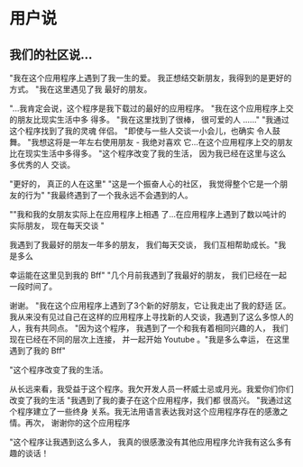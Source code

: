 # 用户说


## 我们的社区说...

"我在这个应用程序上遇到了我一生的爱。
我正想结交新朋友，我得到的是更好的
方式。
"我在这里遇见了我
最好的朋友。

"...我肯定会说，这个程序是我下载过的最好的应用程序。
"我在这个应用程序上交的朋友比现实生活中多
得多。
"我在这里找到了很棒， 很可爱的人
......"
"我通过这个程序找到了我的灵魂
伴侣。
"即使与一些人交谈一小会儿，也确实
令人鼓舞。
"我想这将是一年左右使用朋友 - 我绝对喜欢
它...在这个应用程序上交的朋友比在现实生活中多得多。
"这个程序改变了我的生活， 因为我已经在这里与这么多优秀的人
交谈。


"更好的， 真正的人在这里" "这是一个振奋人心的社区， 我觉得整个它是一个朋友的行为" "我最终遇到了一个我永远不会遇到的人。



""我和我的女朋友实际上在应用程序上相遇
了...在应用程序上遇到了数以吨计的实际朋友， 现在每天交谈 "

我遇到了我最好的朋友一年多的朋友， 我们每天交谈， 我们互相帮助成长。"我是多么

幸运能在这里见到我的 Bff" "几个月前我遇到了我最好的朋友， 我们已经在一起一段时间了。

谢谢。
"我在这个应用程序上遇到了3个新的好朋友，它让我走出了我的舒适
区。我从来没有见过自己在这样的应用程序上寻找新的人交谈，我遇到了这么多惊人的人，我有共同点。
"因为这个程序， 我遇到了一个和我有着相同兴趣的人， 我们现在已经在不同的层次上连接， 并一起开始 Youtube
。"我是多么幸运， 在这里遇到了我的 Bff"

"这个程序改变了我的生活。

从长远来看，我受益于这个程序。我欠开发人员一杯威士忌或月光。我爱你们你们改变了我的生活
"我遇到了我的妻子在这个应用程序，我们都
很高兴。
"我通过这个程序建立了一些终身
关系。我无法用语言表达我对这个应用程序存在的感激之情。再次， 谢谢你的这个应用程序

"这个程序让我遇到这么多人， 我真的很感激没有其他应用程序允许我有这么多有趣的谈话！